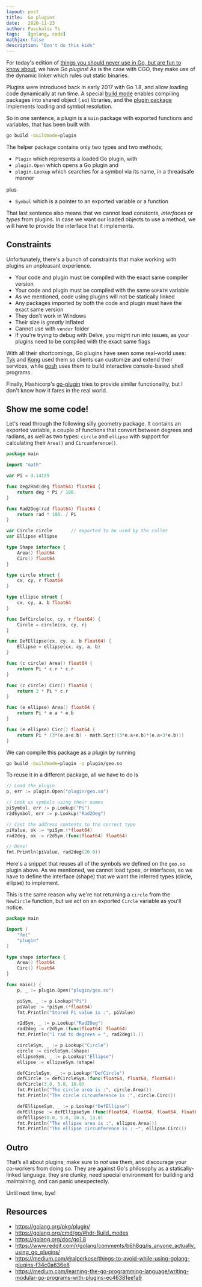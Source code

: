```yaml
---
layout: post
title:  Go plugins
date:   2020-11-23
author: Paschalis Ts
tags:   [golang, code]
mathjax: false
description: "Don't do this kids"
---
```


For today's edition of [things you should never use in Go, but are fun to know about](https://tpaschalis.github.io/golang-linknames/), we have Go *plugins*! As is the case with CGO, they make use of the dynamic linker which rules out static binaries.

Plugins were introduced back in early 2017 with Go 1.8, and allow loading code dynamically at run time. A special [build mode](https://golang.org/cmd/go/#hdr-Build_modes) enables compiling packages into shared object (.so) libraries, and the [plugin package](https://golang.org/pkg/plugin/) implements loading and symbol resolution.

So in one sentence, a plugin is a `main` package with exported functions and variables, that has been built with 
```bash 
go build -buildmode=plugin
```

The helper package contains only two types and two methods; 
- `Plugin` which represents a loaded Go plugin, with
- `plugin.Open` which opens a Go plugin and
- `plugin.Lookup` which searches for a symbol via its name, in a threadsafe manner

plus 
- `Symbol` which is a pointer to an exported variable or a function

That last sentence also means that we cannot load *constants*, *interfaces* or *types* from plugins. In case we want our loaded objects to use a method, we will have to provide the interface that it implements.

## Constraints

Unfortunately, there's a bunch of constraints that make working with plugins an unpleasant experience.

- Your code and plugin must be compiled with the exact same compiler version
- Your code and plugin must be compiled with the same `GOPATH` variable
- As we mentioned, code using plugins will not be statically linked
- Any packages imported by both the code and plugin must have the exact same version
- They don't work in Windows
- Their size is *greatly* inflated
- Cannot use with `vendor` folder
- If you're trying to debug with Delve, you might run into issues, as your plugins need to be compiled with the exact same flags

With all their shortcomings, Go plugins have seen some real-world uses: [Tyk](https://tyk.io/docs/plugins/supported-languages/golang/) and [Kong](https://docs.konghq.com/enterprise/2.1.x/go/) used them so clients can customize and extend their services, while [gosh](https://github.com/vladimirvivien/gosh) uses them to build interactive console-based shell programs.

Finally, Hashicorp's [go-plugin](https://github.com/hashicorp/go-plugin) tries to provide similar functionality, but I don't know how it fares in the real world.


## Show me some code!

Let's read through the following silly geometry package. It contains an exported variable, a couple of functions that convert between degrees and radians, as well as two types: `circle` and `ellipse` with support for calculating their `Area()` and `Circumference()`.
```go
package main

import "math"

var Pi = 3.14159

func Deg2Rad(deg float64) float64 {
	return deg * Pi / 180.
}

func Rad2Deg(rad float64) float64 {
	return rad * 180. / Pi
}

var Circle circle       // exported to be used by the caller
var Ellipse ellipse

type Shape interface {
	Area() float64
	Circ() float64
}

type circle struct {
	cx, cy, r float64
}

type ellipse struct {
	cx, cy, a, b float64
}

func DefCircle(cx, cy, r float64) {
	Circle = circle{cx, cy, r}
}

func DefEllipse(cx, cy, a, b float64) {
	Ellipse = ellipse{cx, cy, a, b}
}

func (c circle) Area() float64 {
	return Pi * c.r * c.r
}

func (c circle) Circ() float64 {
	return 2 * Pi * c.r
}

func (e ellipse) Area() float64 {
	return Pi * e.a * e.b
}

func (e ellipse) Circ() float64 {
	return Pi * (3*(e.a+e.b) - math.Sqrt((3*e.a+e.b)*(e.a+3*e.b)))
}
```

We can compile this package as a plugin by running
```bash
go build -buildmode=plugin -o plugin/geo.so
```

To reuse it in a different package, all we have to do is 
```go
// Load the plugin
p, err := plugin.Open("plugin/geo.so")  

// Look up symbols using their names
piSymbol, err := p.Lookup("Pi")         
r2dSymbol, err := p.Lookup("Rad2Deg")

// Cast the address contents to the correct type
piValue, ok := *piSym.(*float64)            
rad2deg, ok := r2dSym.(func(float64) float64)

// Done!
fmt.Println(piValue, rad2deg(20.0))
```

Here's a snippet that reuses all of the symbols we defined on the `geo.so` plugin above. As we mentioned, we cannot load types, or interfaces, so we have to define the interface (shape) that we want the inferred types (circle, ellipse) to implement.

This is the same reason why we're not returning a `circle` from the `NewCircle` function, but we act on an exported `Circle` variable as you'll notice.

```go
package main

import (
	"fmt"
	"plugin"
)

type shape interface {
	Area() float64
	Circ() float64
}

func main() {
	p, _ := plugin.Open("plugin/geo.so")

	piSym, _ := p.Lookup("Pi")
	piValue := *piSym.(*float64)
	fmt.Println("Stored Pi value is :", piValue)

	r2dSym, _ := p.Lookup("Rad2Deg")
	rad2deg := r2dSym.(func(float64) float64)
	fmt.Println("1 rad to degrees = ", rad2deg(1.))

	circleSym, _ := p.Lookup("Circle")
	circle := circleSym.(shape)
	ellipseSym, _ := p.Lookup("Ellipse")
	ellipse := ellipseSym.(shape)

	defCircleSym, _ := p.Lookup("DefCircle")
	defCircle := defCircleSym.(func(float64, float64, float64))
	defCircle(3.0, 5.0, 10.0)
	fmt.Println("The circle area is :", circle.Area())
	fmt.Println("The circle circumference is :", circle.Circ())

	defEllipseSym, _ := p.Lookup("DefEllipse")
	defEllipse := defEllipseSym.(func(float64, float64, float64, float64))
	defEllipse(0.0, 5.0, 10.0, 13.0)
	fmt.Println("The ellipse area is :", ellipse.Area())
	fmt.Println("The ellipse circumference is : ~", ellipse.Circ())
```

## Outro

That’s all about plugins; make sure to *not* use them, and discourage your co-workers from doing so. They are against Go's philosophy as a statically-linked language, they are clunky, need special environment for building and maintaining, and can panic unexpectedly.

Until next time, bye!

## Resources
- https://golang.org/pkg/plugin/
- https://golang.org/cmd/go/#hdr-Build_modes
- https://golang.org/doc/go1.8
- https://www.reddit.com/r/golang/comments/b6h8qq/is_anyone_actually_using_go_plugins/
- https://medium.com/@alperkose/things-to-avoid-while-using-golang-plugins-f34c0a636e8
- https://medium.com/learning-the-go-programming-language/writing-modular-go-programs-with-plugins-ec46381ee1a9
